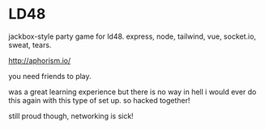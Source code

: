 # LD48
jackbox-style party game for ld48. express, node, tailwind, vue, socket.io, sweat, tears.

http://aphorism.io/

you need friends to play.

was a great learning experience but there is no way in hell i would ever do this again with this type of set up. so hacked together!

still proud though, networking is sick!
